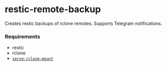 # restic-remote-backup
Creates restic backups of rclone remotes. Supports Telegram notifications.

### Requirements

* restic
* rclone
* [`serve-rclone-mount`](https://github.com/pschlo/serve-rclone-mount)
